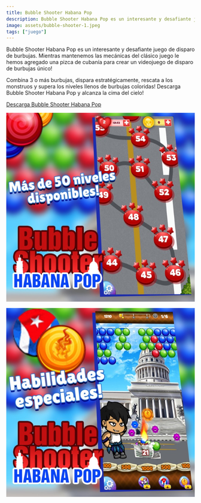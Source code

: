 ```yaml
---
title: Bubble Shooter Habana Pop
description: Bubble Shooter Habana Pop es un interesante y desafiante juego de disparo de burbujas.
image: assets/bubble-shooter-1.jpeg
tags: ["juego"]
---
```


Bubble Shooter Habana Pop es un interesante y desafiante juego de disparo de burbujas. Mientras mantenemos las mecánicas del clásico juego le hemos agregado una pizca de cubanía para crear un videojuego de disparo de burbujas único!

Combina 3 o más burbujas, dispara estratégicamente, rescata a los monstruos y supera los niveles llenos de burbujas coloridas! Descarga Bubble Shooter Habana Pop y alcanza la cima del cielo!

[Descarga Bubble Shooter Habana Pop](https://www.apklis.cu/application/com.youcompany.halloweencandy)

![screenshot](assets/bubble-shooter-2.jpeg)

![screenshot](assets/bubble-shooter-3.jpeg)

